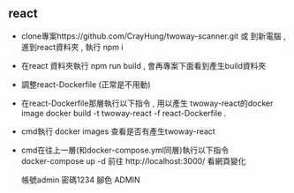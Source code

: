 ## react

- clone專案https://github.com/CrayHung/twoway-scanner.git 或 到新電腦 , 進到react資料夾 , 執行 npm i
- 在react 資料夾執行 npm run build , 會再專案下面看到產生build資料夾
- 調整react-Dockerfile (正常是不用動)
- 在react-Dockerfile那層執行以下指令 , 用以產生 twoway-react的docker image
    docker build -t twoway-react -f react-Dockerfile .

- cmd執行 docker images  查看是否有產生twoway-react
- cmd在往上一層(和docker-compose.yml同層)執行以下指令   
    docker-compose up -d
    前往  http://localhost:3000/   看網頁變化


    <!-- 前端初始頁面 -->
    帳號admin
    密碼1234
    腳色 ADMIN